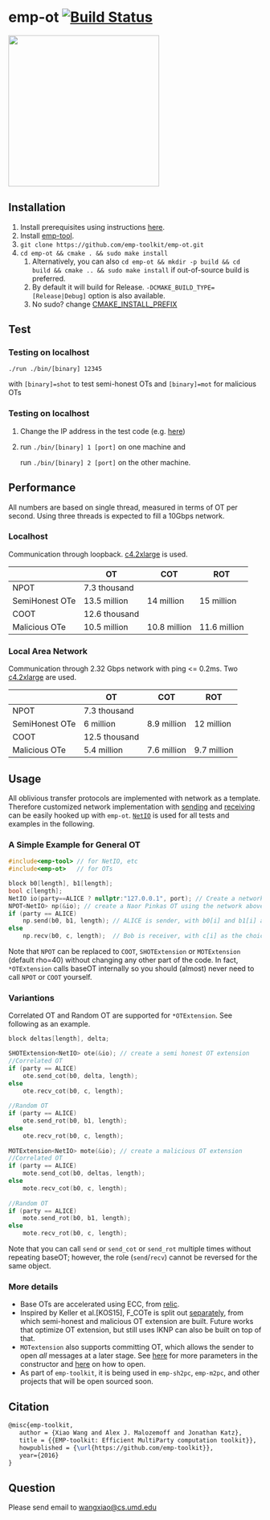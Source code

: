 # emp-ot [![Build Status](https://travis-ci.org/emp-toolkit/emp-ot.svg?branch=master)](https://travis-ci.org/emp-toolkit/emp-ot)
<img src="https://raw.githubusercontent.com/emp-toolkit/emp-readme/master/art/logo-full.jpg" width=300px/>

## Installation

1. Install prerequisites using instructions [here](https://github.com/emp-toolkit/emp-readme#detailed-installation).
2. Install [emp-tool](https://github.com/emp-toolkit/emp-tool).
2. `git clone https://github.com/emp-toolkit/emp-ot.git`
3. `cd emp-ot && cmake . && sudo make install`  
    1. Alternatively, you can also `cd emp-ot && mkdir -p build && cd build && cmake .. && sudo make install` if out-of-source build is preferred.
    2. By default it will build for Release. `-DCMAKE_BUILD_TYPE=[Release|Debug]` option is also available.
    3. No sudo? change [CMAKE_INSTALL_PREFIX](https://cmake.org/cmake/help/v2.8.8/cmake.html#variable%3aCMAKE_INSTALL_PREFIX)

## Test

### Testing on localhost

   `./run ./bin/[binary] 12345`

with `[binary]=shot` to test semi-honest OTs and `[binary]=mot` for malicious OTs
   
### Testing on localhost

1. Change the IP address in the test code (e.g. [here](https://github.com/emp-toolkit/emp-ot/blob/master/test/shot.cpp#L8))

2. run `./bin/[binary] 1 [port]` on one machine and 
  
   run `./bin/[binary] 2 [port]` on the other machine.
  
## Performance
All numbers are based on single thread, measured in terms of OT per second. Using three threads is expected to fill a 10Gbps network.

### Localhost
Communication through loopback. [c4.2xlarge](http://www.ec2instances.info/?filter=c4.2xlarge) is used.

|                | OT            | COT          | ROT          |
|----------------|---------------|--------------|--------------|
| NPOT           | 7.3 thousand  |              |              |
| SemiHonest OTe | 13.5 million  | 14 million   | 15 million   |
| COOT           | 12.6 thousand |              |              |
| Malicious OTe  | 10.5 million  | 10.8 million | 11.6 million |

### Local Area Network

Communication through 2.32 Gbps network with ping <= 0.2ms. Two [c4.2xlarge](http://www.ec2instances.info/?filter=c4.2xlarge) are used.

|                | OT            | COT          | ROT          |
|----------------|---------------|--------------|--------------|
| NPOT           | 7.3 thousand  |              |              |
| SemiHonest OTe | 6 million  | 8.9 million | 12 million |
| COOT           | 12.5 thousand |              |              |
| Malicious OTe  | 5.4 million  | 7.6 million | 9.7 million |

## Usage
All oblivious transfer protocols are implemented with network as a template. Therefore customized network implementation with [sending](https://github.com/emp-toolkit/emp-tool/blob/stable/io/io_channel.h#L14) and [receiving](https://github.com/emp-toolkit/emp-tool/blob/stable/io/io_channel.h#L17) can be easily hooked up with `emp-ot`. [`NetIO`](https://github.com/emp-toolkit/emp-tool/blob/stable/io/net_io_channel.h#L22) is used for all tests and examples in the following.

### A Simple Example for General OT

```cpp
#include<emp-tool> // for NetIO, etc
#include<emp-ot>   // for OTs

block b0[length], b1[length];
bool c[length];
NetIO io(party==ALICE ? nullptr:"127.0.0.1", port); // Create a network with Bob connecting to 127.0.0.1
NPOT<NetIO> np(&io); // create a Naor Pinkas OT using the network above
if (party == ALICE)
    np.send(b0, b1, length); // ALICE is sender, with b0[i] and b1[i] as messages to send
else
    np.recv(b0, c, length);  // Bob is receiver, with c[i] as the choice bit and obtains b0[i] if c[i]==0 and b1[i] if c[i]==1
```
Note that `NPOT` can be replaced to `COOT`, `SHOTExtension` or `MOTExtension` (default rho=40) without changing any other part of the code. In fact, `*OTExtension` calls baseOT internally so you should (almost) never need to call `NPOT` or `COOT` yourself.

### Variantions

Correlated OT and Random OT are supported for `*OTExtension`. See following as an example.
```cpp
block deltas[length], delta;

SHOTExtension<NetIO> ote(&io); // create a semi honest OT extension
//Correlated OT
if (party == ALICE)
    ote.send_cot(b0, delta, length);
else
    ote.recv_cot(b0, c, length);
    
//Random OT
if (party == ALICE)
    ote.send_rot(b0, b1, length);
else
    ote.recv_rot(b0, c, length);
    
MOTExtension<NetIO> mote(&io); // create a malicious OT extension
//Correlated OT
if (party == ALICE)
    mote.send_cot(b0, deltas, length);
else
    mote.recv_cot(b0, c, length);
    
//Random OT
if (party == ALICE)
    mote.send_rot(b0, b1, length);
else
    mote.recv_rot(b0, c, length); 
```
Note that you can call `send` or `send_cot` or `send_rot` multiple times without repeating baseOT; however, the role (`send`/`recv`) cannot be reversed for the same object.

### More details
- Base OTs are accelerated using ECC, from [relic](https://github.com/relic-toolkit/relic).
- Inspired by Keller et al.[KOS15], F_COTe is split out [separately](https://github.com/emp-toolkit/emp-ot/blob/master/ot/ot_extension.h), from which semi-honest and malicious OT extension are built. Future works that optimize OT extension, but still uses IKNP can also be built on top of that. 
- `MOTextension` also supports committing OT, which allows the sender to open *all* messages at a later stage. See [here](https://github.com/emp-toolkit/emp-ot/blob/master/ot/mextension_kos.h#L27) for more parameters in the constructor and [here](https://github.com/emp-toolkit/emp-ot/blob/master/ot/mextension_kos.h#L156) on how to open.
- As part of `emp-toolkit`, it is being used in `emp-sh2pc`, `emp-m2pc`, and other projects that will be open sourced soon.

## Citation
```latex
@misc{emp-toolkit,
   author = {Xiao Wang and Alex J. Malozemoff and Jonathan Katz},
   title = {{EMP-toolkit: Efficient MultiParty computation toolkit}},
   howpublished = {\url{https://github.com/emp-toolkit}},
   year={2016}
}
```

## Question
Please send email to wangxiao@cs.umd.edu
